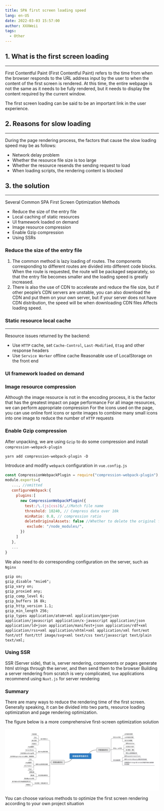 ```yaml
---
title: SPA first screen loading speed
lang: en-US
date: 2022-03-03 15:57:00
author: XXXWeii
tags:
  - Other
---
```


## 1. What is the first screen loading

---

First Contentful Paint (First Contentful Paint) refers to the time from when the browser responds to the URL address input by the user to when the content of the first screen is rendered. At this time, the entire webpage is not the same as it needs to be fully rendered, but it needs to display the content required by the current window.

The first screen loading can be said to be an important link in the user experience.

## 2. Reasons for slow loading

---

During the page rendering process, the factors that cause the slow loading speed may be as follows:

- Network delay problem
- Whether the resource file size is too large
- Whether the resource resends the sending request to load
- When loading scripts, the rendering content is blocked

## 3. the solution

---

Several Common SPA First Screen Optimization Methods

- Reduce the size of the entry file
- Local caching of static resources
- UI framework loaded on demand
- Image resource compression
- Enable Gzip compression
- Using SSRs

### Reduce the size of the entry file

1. The common method is lazy loading of routes. The components corresponding to different routes are divided into different code blocks. When the route is requested, the route will be packaged separately, so that the entry file becomes smaller and the loading speed is greatly increased.
2. There is also the use of CDN to accelerate and reduce the file size, but if other people’s CDN servers are unstable, you can also download the CDN and put them on your own server, but if your server does not have CDN distribution, the speed will be when downloading CDN files Affects loading speed.

### Static resource local cache

---

Resource issues returned by the backend:

- Use `HTTP` cache, set `Cache-Control`, `Last-Modified`, `Etag` and other response headers
- Use `Service Worker` offline cache
   Reasonable use of LocalStorage on the front end

### UI framework loaded on demand

### Image resource compression

Although the image resource is not in the encoding process, it is the factor that has the greatest impact on page performance
For all image resources, we can perform appropriate compression
For the icons used on the page, you can use online font icons or sprite images to combine many small icons into one image to reduce the number of `HTTP` requests

### Enable Gzip compression

After unpacking, we are using `Gzip` to do some compression and install `compression-webpack-plugin`

```shell
yarn add compression-webpack-plugin -D
```

Introduce and modify `webpack` configuration in `vue.config.js`

```js
const CompressionWebpackPlugin = require("compression-webpack-plugin");
module.exports={
   ..., //omitted
   configureWebpack:{
     plugins:[
       new CompressionWebpackPlugin({
         test:/\.(js|css)$/,//Match file name
         threshold: 10240, // Compress data over 10k
         minRatio: 0.8, // compression ratio
         deleteOriginalAssets: false //Whether to delete the original file
          exclude: "/node_modules/",
       })
     ]
   },
   ...
}
```

We also need to do corresponding configuration on the server, such as `Nginx`

```Nginx
gzip on;
gzip_disable "msie6";
gzip_vary on;
gzip_proxied any;
gzip_comp_level 6;
gzip_buffers 16 8k;
gzip_http_version 1.1;
gzip_min_length 256;
gzip_types application/atom+xml application/geo+json application/javascript application/x-javascript application/json application/ld+json application/manifest+json application/rdf+xml application/rss+xml application/xhtml+xml application/xml font/eot font/otf font/ttf image/svg+xml text/css text/javascript text/plain text/xml;
```

### Using SSR

SSR (Server side), that is, server rendering, components or pages generate html strings through the server, and then send them to the browser
Building a server rendering from scratch is very complicated, `Vue` applications recommend using `Nuxt.js` for server rendering

### Summary

There are many ways to reduce the rendering time of the first screen. Generally speaking, it can be divided into two parts, resource loading optimization and page rendering optimization.

The figure below is a more comprehensive first-screen optimization solution

![First Screen Optimization](./images/SPA.png "First Screen Optimization")

You can choose various methods to optimize the first screen rendering according to your own project situation
